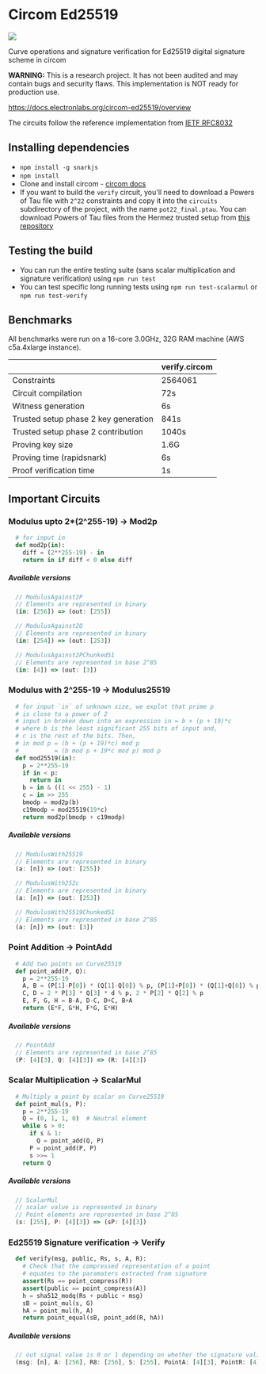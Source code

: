 # Circom Ed25519

<img src="https://github.com/Electron-Labs/circom-ed25519/actions/workflows/actions.yml/badge.svg?branch=master">

Curve operations and signature verification for Ed25519 digital signature scheme in circom 

**WARNING:** This is a research project. It has not been audited and may contain bugs and security flaws. This implementation is NOT ready for production use.

https://docs.electronlabs.org/circom-ed25519/overview

The circuits follow the reference implementation from [IETF RFC8032](https://datatracker.ietf.org/doc/html/rfc8032#section-6)


## Installing dependencies
- `npm install -g snarkjs`
- `npm install`
- Clone and install circom - [circom docs](https://docs.circom.io/getting-started/installation/)
- If you want to build the `verify` circuit, you'll need to download a Powers of Tau file with `2^22` constraints and copy it into the `circuits` subdirectory of the project, with the name `pot22_final.ptau`. You can download Powers of Tau files from the Hermez trusted setup from [this repository](https://github.com/iden3/snarkjs#7-prepare-phase-2)

## Testing the build
- You can run the entire testing suite (sans scalar multiplication and signature verification) using `npm run test`
- You can test specific long running tests using `npm run test-scalarmul` or `npm run test-verify`

## Benchmarks

All benchmarks were run on a 16-core 3.0GHz, 32G RAM machine (AWS c5a.4xlarge instance).

||verify.circom|
|---|---|
|Constraints                          |2564061 |
|Circuit compilation                  |72s     |
|Witness generation                   |6s      |
|Trusted setup phase 2 key generation |841s    |
|Trusted setup phase 2 contribution   |1040s   |
|Proving key size                     |1.6G    |
|Proving time (rapidsnark)            |6s      |
|Proof verification time              |1s      |

## Important Circuits

### Modulus upto 2*(2^255-19) -> Mod2p
```python
  # for input in
  def mod2p(in):
    diff = (2**255-19) - in
    return in if diff < 0 else diff
```
##### Available versions
```js
  // ModulusAgainst2P
  // Elements are represented in binary
  (in: [256]) => (out: [255])

  // ModulusAgainst2Q
  // Elements are represented in binary
  (in: [254]) => (out: [253])

  // ModulusAgainst2PChunked51
  // Elements are represented in base 2^85
  (in: [4]) => (out: [3])
```

### Modulus with 2^255-19 -> Modulus25519
```python
  # for input `in` of unknown size, we explot that prime p
  # is close to a power of 2
  # input in broken down into an expression in = b + (p + 19)*c
  # where b is the least significant 255 bits of input and,
  # c is the rest of the bits. Then,
  # in mod p = (b + (p + 19)*c) mod p
  #          = (b mod p + 19*c mod p) mod p
  def mod25519(in):
    p = 2**255-19
    if in < p:
      return in
    b = in & ((1 << 255) - 1)
    c = in >> 255
    bmodp = mod2p(b)
    c19modp = mod25519(19*c)
    return mod2p(bmodp + c19modp)
```
##### Available versions
```js
  // ModulusWith25519
  // Elements are represented in binary
  (a: [n]) => (out: [255])

  // ModulusWith252c
  // Elements are represented in binary
  (a: [n]) => (out: [253])

  // ModulusWith25519Chunked51
  // Elements are represented in base 2^85
  (a: [n]) => (out: [3])
```

### Point Addition -> PointAdd
```python
  # Add two points on Curve25519
  def point_add(P, Q):
    p = 2**255-19
    A, B = (P[1]-P[0]) * (Q[1]-Q[0]) % p, (P[1]+P[0]) * (Q[1]+Q[0]) % p
    C, D = 2 * P[3] * Q[3] * d % p, 2 * P[2] * Q[2] % p
    E, F, G, H = B-A, D-C, D+C, B+A
    return (E*F, G*H, F*G, E*H)
```
##### Available versions
```js
  // PointAdd
  // Elements are represented in base 2^85
  (P: [4][3], Q: [4][3]) => (R: [4][3]) 
```

### Scalar Multiplication -> ScalarMul
```python
  # Multiply a point by scalar on Curve25519
  def point_mul(s, P):
    p = 2**255-19
    Q = (0, 1, 1, 0)  # Neutral element
    while s > 0:
      if s & 1:
        Q = point_add(Q, P)
      P = point_add(P, P)
      s >>= 1
    return Q
```
##### Available versions
```js
  // ScalarMul
  // scalar value is represented in binary
  // Point elements are represented in base 2^85
  (s: [255], P: [4][3]) => (sP: [4][3]) 
```

### Ed25519 Signature verification -> Verify
```python
  def verify(msg, public, Rs, s, A, R):
    # Check that the compressed representation of a point 
    # equates to the paramaters extracted from signature
    assert(Rs == point_compress(R))
    assert(public == point_compress(A))
    h = sha512_modq(Rs + public + msg)
    sB = point_mul(s, G)
    hA = point_mul(h, A)
    return point_equal(sB, point_add(R, hA))
```
##### Available versions
```js
  // out signal value is 0 or 1 depending on whether the signature validation failed or passed
  (msg: [n], A: [256], R8: [256], S: [255], PointA: [4][3], PointR: [4][3]) => (out);
```

